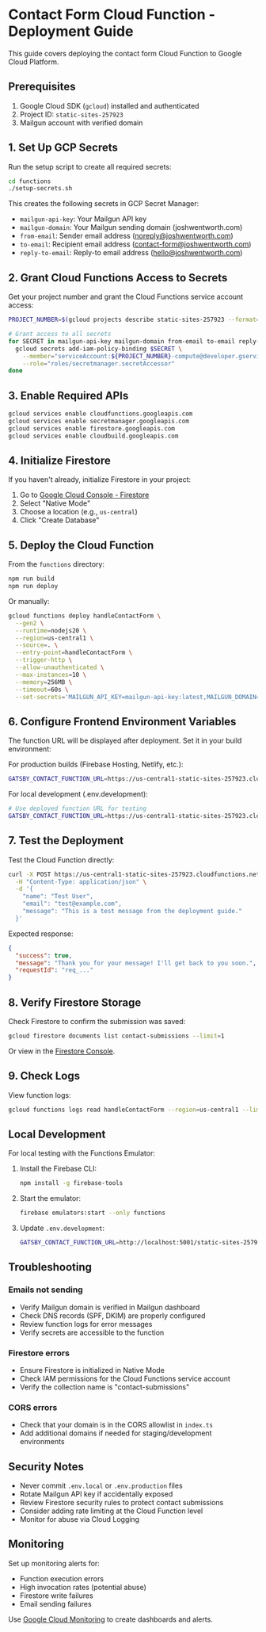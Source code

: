 # Contact Form Cloud Function - Deployment Guide

This guide covers deploying the contact form Cloud Function to Google Cloud Platform.

## Prerequisites

1. Google Cloud SDK (`gcloud`) installed and authenticated
2. Project ID: `static-sites-257923`
3. Mailgun account with verified domain

## 1. Set Up GCP Secrets

Run the setup script to create all required secrets:

```bash
cd functions
./setup-secrets.sh
```

This creates the following secrets in GCP Secret Manager:
- `mailgun-api-key`: Your Mailgun API key
- `mailgun-domain`: Your Mailgun sending domain (joshwentworth.com)
- `from-email`: Sender email address (noreply@joshwentworth.com)
- `to-email`: Recipient email address (contact-form@joshwentworth.com)
- `reply-to-email`: Reply-to email address (hello@joshwentworth.com)

## 2. Grant Cloud Functions Access to Secrets

Get your project number and grant the Cloud Functions service account access:

```bash
PROJECT_NUMBER=$(gcloud projects describe static-sites-257923 --format='value(projectNumber)')

# Grant access to all secrets
for SECRET in mailgun-api-key mailgun-domain from-email to-email reply-to-email; do
  gcloud secrets add-iam-policy-binding $SECRET \
    --member="serviceAccount:${PROJECT_NUMBER}-compute@developer.gserviceaccount.com" \
    --role="roles/secretmanager.secretAccessor"
done
```

## 3. Enable Required APIs

```bash
gcloud services enable cloudfunctions.googleapis.com
gcloud services enable secretmanager.googleapis.com
gcloud services enable firestore.googleapis.com
gcloud services enable cloudbuild.googleapis.com
```

## 4. Initialize Firestore

If you haven't already, initialize Firestore in your project:

1. Go to [Google Cloud Console - Firestore](https://console.cloud.google.com/firestore)
2. Select "Native Mode"
3. Choose a location (e.g., `us-central`)
4. Click "Create Database"

## 5. Deploy the Cloud Function

From the `functions` directory:

```bash
npm run build
npm run deploy
```

Or manually:

```bash
gcloud functions deploy handleContactForm \
  --gen2 \
  --runtime=nodejs20 \
  --region=us-central1 \
  --source=. \
  --entry-point=handleContactForm \
  --trigger-http \
  --allow-unauthenticated \
  --max-instances=10 \
  --memory=256MB \
  --timeout=60s \
  --set-secrets='MAILGUN_API_KEY=mailgun-api-key:latest,MAILGUN_DOMAIN=mailgun-domain:latest,FROM_EMAIL=from-email:latest,TO_EMAIL=to-email:latest,REPLY_TO_EMAIL=reply-to-email:latest'
```

## 6. Configure Frontend Environment Variables

The function URL will be displayed after deployment. Set it in your build environment:

For production builds (Firebase Hosting, Netlify, etc.):
```bash
GATSBY_CONTACT_FUNCTION_URL=https://us-central1-static-sites-257923.cloudfunctions.net/handleContactForm
```

For local development (.env.development):
```bash
# Use deployed function URL for testing
GATSBY_CONTACT_FUNCTION_URL=https://us-central1-static-sites-257923.cloudfunctions.net/handleContactForm
```

## 7. Test the Deployment

Test the Cloud Function directly:

```bash
curl -X POST https://us-central1-static-sites-257923.cloudfunctions.net/handleContactForm \
  -H "Content-Type: application/json" \
  -d '{
    "name": "Test User",
    "email": "test@example.com",
    "message": "This is a test message from the deployment guide."
  }'
```

Expected response:
```json
{
  "success": true,
  "message": "Thank you for your message! I'll get back to you soon.",
  "requestId": "req_..."
}
```

## 8. Verify Firestore Storage

Check Firestore to confirm the submission was saved:

```bash
gcloud firestore documents list contact-submissions --limit=1
```

Or view in the [Firestore Console](https://console.cloud.google.com/firestore/data).

## 9. Check Logs

View function logs:

```bash
gcloud functions logs read handleContactForm --region=us-central1 --limit=50
```

## Local Development

For local testing with the Functions Emulator:

1. Install the Firebase CLI:
   ```bash
   npm install -g firebase-tools
   ```

2. Start the emulator:
   ```bash
   firebase emulators:start --only functions
   ```

3. Update `.env.development`:
   ```bash
   GATSBY_CONTACT_FUNCTION_URL=http://localhost:5001/static-sites-257923/us-central1/handleContactForm
   ```

## Troubleshooting

### Emails not sending
- Verify Mailgun domain is verified in Mailgun dashboard
- Check DNS records (SPF, DKIM) are properly configured
- Review function logs for error messages
- Verify secrets are accessible to the function

### Firestore errors
- Ensure Firestore is initialized in Native Mode
- Check IAM permissions for the Cloud Functions service account
- Verify the collection name is "contact-submissions"

### CORS errors
- Check that your domain is in the CORS allowlist in `index.ts`
- Add additional domains if needed for staging/development environments

## Security Notes

- Never commit `.env.local` or `.env.production` files
- Rotate Mailgun API key if accidentally exposed
- Review Firestore security rules to protect contact submissions
- Consider adding rate limiting at the Cloud Function level
- Monitor for abuse via Cloud Logging

## Monitoring

Set up monitoring alerts for:
- Function execution errors
- High invocation rates (potential abuse)
- Firestore write failures
- Email sending failures

Use [Google Cloud Monitoring](https://console.cloud.google.com/monitoring) to create dashboards and alerts.
